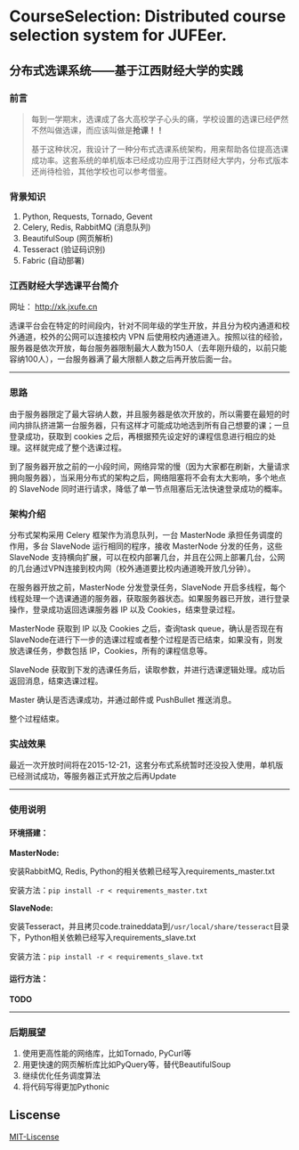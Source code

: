 # CourseSelection: Distributed course selection system for JUFEer.

## 分布式选课系统——基于江西财经大学的实践

### 前言
> 
> 每到一学期末，选课成了各大高校学子心头的痛，学校设置的选课已经俨然不然叫做选课，而应该叫做是**抢课！！**
> 
> 基于这种状况，我设计了一种分布式选课系统架构，用来帮助各位提高选课成功率。这套系统的单机版本已经成功应用于江西财经大学内，分布式版本还尚待检验，其他学校也可以参考借鉴。

### 背景知识
1. Python, Requests, Tornado, Gevent
2. Celery, Redis, RabbitMQ (消息队列)
3. BeautifulSoup (网页解析)
4. Tesseract (验证码识别)
5. Fabric (自动部署)

### 江西财经大学选课平台简介
网址： <http://xk.jxufe.cn>

选课平台会在特定的时间段内，针对不同年级的学生开放，并且分为校内通道和校外通道，校外的公网可以连接校内 VPN 后使用校内通道进入。按照以往的经验，服务器是依次开放，每台服务器限制最大人数为150人（去年刚升级的，以前只能容纳100人），一台服务器满了最大限额人数之后再开放后面一台。

---

### 思路
由于服务器限定了最大容纳人数，并且服务器是依次开放的，所以需要在最短的时间内排队挤进第一台服务器，只有这样才可能成功地选到所有自己想要的课；一旦登录成功，获取到 cookies 之后，再根据预先设定好的课程信息进行相应的处理。这样就完成了整个选课过程。

到了服务器开放之前的一小段时间，网络异常的慢（因为大家都在刷新，大量请求拥向服务器），当采用分布式的架构之后，网络阻塞将不会有太大影响，多个地点的 SlaveNode 同时进行请求，降低了单一节点阻塞后无法快速登录成功的概率。


### 架构介绍
分布式架构采用 Celery 框架作为消息队列，一台 MasterNode 承担任务调度的作用，多台 SlaveNode 运行相同的程序，接收 MasterNode 分发的任务，这些 SlaveNode 支持横向扩展，可以在校内部署几台，并且在公网上部署几台，公网的几台通过VPN连接到校内网（校外通道要比校内通道晚开放几分钟）。

在服务器开放之前，MasterNode 分发登录任务，SlaveNode 开启多线程，每个线程处理一个选课通道的服务器，获取服务器状态。如果服务器已开放，进行登录操作，登录成功返回选课服务器 IP 以及 Cookies，结束登录过程。

MasterNode 获取到 IP 以及 Cookies 之后，查询task queue，确认是否现在有SlaveNode在进行下一步的选课过程或者整个过程是否已结束，如果没有，则发放选课任务，参数包括 IP，Cookies，所有的课程信息等。

SlaveNode 获取到下发的选课任务后，读取参数，并进行选课逻辑处理。成功后返回消息，结束选课过程。

Master 确认是否选课成功，并通过邮件或 PushBullet 推送消息。

整个过程结束。

### 实战效果
最近一次开放时间将在2015-12-21，这套分布式系统暂时还没投入使用，单机版已经测试成功，等服务器正式开放之后再Update

---

### 使用说明
#### 环境搭建：
**MasterNode:** 

安装RabbitMQ, Redis, Python的相关依赖已经写入requirements_master.txt

安装方法：`pip install -r < requirements_master.txt`

**SlaveNode:**

安装Tesseract，并且拷贝code.traineddata到`/usr/local/share/tesseract`目录下，Python相关依赖已经写入requirements_slave.txt

安装方法：`pip install -r < requirements_slave.txt`

#### 运行方法：
**TODO**

---

### 后期展望
1. 使用更高性能的网络库，比如Tornado, PyCurl等
2. 用更快速的网页解析库比如PyQuery等，替代BeautifulSoup
3. 继续优化任务调度算法
4. 将代码写得更加Pythonic


## Liscense
[MIT-Liscense](http://mit-license.org/)